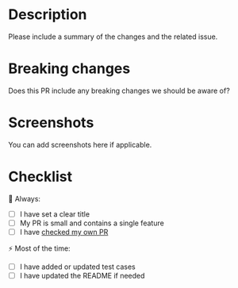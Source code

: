 # Description

Please include a summary of the changes and the related issue.

# Breaking changes

Does this PR include any breaking changes we should be aware of?

# Screenshots

You can add screenshots here if applicable.

# Checklist

:pushpin: Always:
- [ ] I have set a clear title
- [ ] My PR is small and contains a single feature
- [ ] I have [checked my own PR](## "Fix typo's and remove unused or commented out code")

:zap: Most of the time:
- [ ] I have added or updated test cases
- [ ] I have updated the README if needed